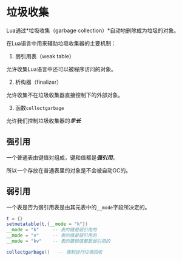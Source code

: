 # 垃圾收集

Lua通过*垃圾收集（garbage collection）*自动地删除成为垃圾的对象。

在Lua语言中用来辅助垃圾收集器的主要机制：

1. 弱引用表（weak table）

允许收集Lua语言中还可以被程序访问的对象。

2. 析构器（finalizer）

允许收集不在垃圾收集器直接控制下的外部对象。

3. 函数`collectgarbage`

允许我们控制垃圾收集器的***步长***

## 强引用

一个普通表由键值对组成，键和值都是***强引用***。

所以一个存放在普通表里的对象是不会被自动GC的。

## 弱引用

一个表是否为弱引用表是由其元表中的`__mode`字段所决定的。

```lua
t = {}
setmetatable(t,{__mode = "k"})
__mode = "k"     -- 表的键是弱引用的
__mode = "v"     -- 表的值是弱引用的
__mode = "kv"    -- 表的键和值都是弱引用的

collectgarbage()   -- 强制进行垃圾回收
```


